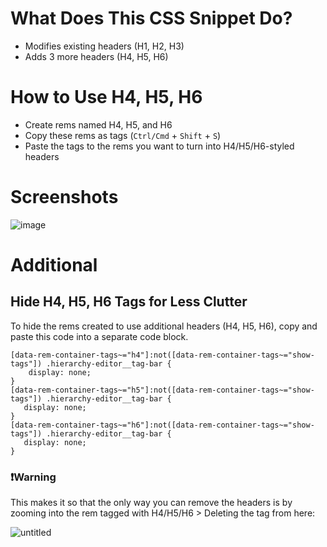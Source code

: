 # What Does This CSS Snippet Do?
- Modifies existing headers (H1, H2, H3)
- Adds 3 more headers (H4, H5, H6)

# How to Use H4, H5, H6

- Create rems named H4, H5, and H6
- Copy these rems as tags (`Ctrl/Cmd` + `Shift` + `S`)
- Paste the tags to the rems you want to turn into H4/H5/H6-styled headers

# Screenshots

![image](https://user-images.githubusercontent.com/68901589/181207417-727b674f-3ca1-463a-b8fd-875a77c849a7.png)

# Additional
## Hide H4, H5, H6 Tags for Less Clutter
To hide the rems created to use additional headers (H4, H5, H6), copy and paste this code into a separate code block.

```
[data-rem-container-tags~="h4"]:not([data-rem-container-tags~="show-tags"]) .hierarchy-editor__tag-bar {
	display: none;
}
[data-rem-container-tags~="h5"]:not([data-rem-container-tags~="show-tags"]) .hierarchy-editor__tag-bar {
   display: none;
}
[data-rem-container-tags~="h6"]:not([data-rem-container-tags~="show-tags"]) .hierarchy-editor__tag-bar {
   display: none;
}
```

### ❗️Warning
This makes it so that the only way you can remove the headers is by zooming into the rem tagged with H4/H5/H6 > Deleting the tag from here:

![untitled](https://user-images.githubusercontent.com/68901589/181208496-495606cd-2ffe-4804-b436-32f7c326eab9.png)

